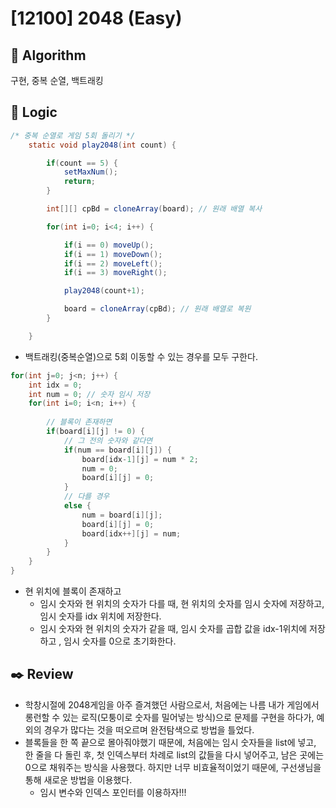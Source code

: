# [12100] 2048 (Easy)

## :pushpin: **Algorithm**

구현, 중복 순열, 백트래킹

## :round_pushpin: **Logic**

```java
/* 중복 순열로 게임 5회 돌리기 */
    static void play2048(int count) {

        if(count == 5) {
            setMaxNum();
            return;
        }

        int[][] cpBd = cloneArray(board); // 원래 배열 복사

        for(int i=0; i<4; i++) {

            if(i == 0) moveUp();
            if(i == 1) moveDown();
            if(i == 2) moveLeft();
            if(i == 3) moveRight();

            play2048(count+1);

            board = cloneArray(cpBd); // 원래 배열로 복원
        }

    }
```

- 백트래킹(중복순열)으로 5회 이동할 수 있는 경우를 모두 구한다.

```java
for(int j=0; j<n; j++) {
    int idx = 0;
    int num = 0; // 숫자 임시 저장
    for(int i=0; i<n; i++) {
        
        // 블록이 존재하면
        if(board[i][j] != 0) {
            // 그 전의 숫자와 같다면
            if(num == board[i][j]) {
                board[idx-1][j] = num * 2;
                num = 0;
                board[i][j] = 0;
            }
            // 다를 경우
            else {
                num = board[i][j];
                board[i][j] = 0;
                board[idx++][j] = num;
            }
        }
    }
}
```

- 현 위치에 블록이 존재하고
    - 임시 숫자와 현 위치의 숫자가 다를 때, 현 위치의 숫자를 임시 숫자에 저장하고, 임시 숫자를 idx 위치에 저장한다.
    - 임시 숫자와 현 위치의 숫자가 같을 때, 임시 숫자를 곱합 값을 idx-1위치에 저장하고 , 임시 숫자를 0으로 초기화한다.

## :black_nib: **Review**
- 학창시절에 2048게임을 아주 즐겨했던 사람으로서, 처음에는 나름 내가 게임에서 롱런할 수 있는 로직(모퉁이로 숫자를 밀어넣는 방식)으로 문제를 구현을 하다가, 예외의 경우가 많다는 것을 떠오르며 완전탐색으로 방법을 틀었다.
- 블록들을 한 쪽 끝으로 몰아줘야했기 때문에, 처음에는 임시 숫자들을 list에 넣고, 한 줄을 다 돌린 후, 첫 인덱스부터 차례로 list의 값들을 다시 넣어주고, 남은 곳에는 0으로 채워주는 방식을 사용했다. 하지만 너무 비효율적이었기 때문에, 구선생님을 통해 새로운 방법을 이용했다.
    - 임시 변수와 인덱스 포인터를 이용하자!!!